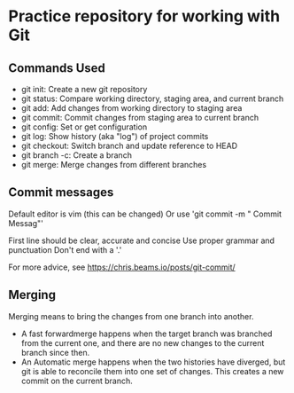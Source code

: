 # Practice repository for working with Git 

## Commands Used

- git init: Create a new git repository
- git status: Compare working directory, staging area, and current branch
- git add: Add changes from working directory to staging area
- git commit: Commit changes from staging area to current branch
- git config: Set or get configuration
- git log: Show history (aka "log") of project commits
- git checkout: Switch branch and update reference to HEAD
- git branch -c: Create a branch
- git merge: Merge changes from different branches

## Commit messages

Default editor is vim (this can be changed)
Or use 'git commit -m " Commit Messag"'

First line should be clear, accurate and concise
Use proper grammar and punctuation
Don't end with a '.'

For more advice, see https://chris.beams.io/posts/git-commit/

## Merging

Merging means to bring the changes from one branch into another.


- A fast forwardmerge happens when the target branch was branched from the current one, and there are no new changes to the current branch since then.
- An Automatic merge happens when the two histories have diverged, but git is able to reconcile them into one set of changes. This creates a new commit on the current branch.
